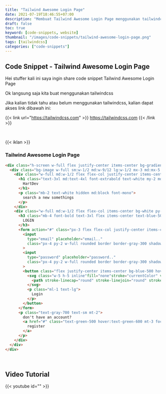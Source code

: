 ```yaml
---
title: "Tailwind Awesome Login Page"
date: 2021-07-19T18:46:55+07:00
description: "Membuat Tailwind Awesome Login Page menggunakan tailwindcss"
draft: false
toc: true
keyword: [code-snippets, website]
thumbnail: "/images/code-snippets/tailwind-awesome-login-page.png"
tags: [tailwindcss]
categories: ["code-snippets"]
---
```


## Code Snippet - Tailwind Awesome Login Page

Hei stuffer kali ini saya ingin share code snippet Tailwind Awesome Login Page

Ok langsung saja kita buat menggunakan tailwindcss

Jika kalian tidak tahu atau belum menggunakan tailwindcss, kalian dapat akses link dibawah ini:

{{< link url="https://tailwindcss.com" >}}
  https://tailwindcss.com
{{< /link >}}

&nbsp;

{{< iklan >}}
### Tailwind Awesome Login Page
```html
<div class="h-screen w-full flex justify-center items-center bg-gradient-to-tr from-blue-900 to-blue-500">
  <div class="bg-image w-full sm:w-1/2 md:w-9/12 lg:w-1/2 mx-3 md:mx-5 lg:mx-0 shadow-md flex flex-col md:flex-row items-center rounded z-10 overflow-hidden bg-center bg-cover bg-blue-600">
    <div class="w-full md:w-1/2 flex flex-col justify-center items-center bg-opacity-25 bg-blue-600 backdrop">
      <h1 class="text-3xl md:text-4xl font-extrabold text-white my-2 md:my-0">
        HartDev
      </h1>
      <p class="mb-2 text-white hidden md:block font-mono">
        search a new somethings
      </p>
    </div>
    <div class="w-full md:w-1/2 flex flex-col items-center bg-white py-5 md:py-8 px-4">
      <h3 class="mb-4 font-bold text-3xl flex items-center text-blue-500">
        LOGIN
      </h3>
      <form action="#" class="px-3 flex flex-col justify-center items-center w-full gap-3">
        <input 
          type="email" placeholder="email.."
          class="px-4 py-2 w-full rounded border border-gray-300 shadow-sm text-base placeholder-gray-500 placeholder-opacity-50 focus:outline-none focus:border-blue-500"
        >
        <input 
          type="password" placeholder="password.."
          class="px-4 py-2 w-full rounded border border-gray-300 shadow-sm text-base placeholder-gray-500 placeholder-opacity-50 focus:outline-none focus:border-blue-500"
        >
        <button class="flex justify-center items-center bg-blue-500 hover:bg-blue-600 text-white focus:outline-none focus:ring rounded px-3 py-1">
          <svg class="w-5 h-5 inline"fill="none"stroke="currentColor" viewBox="0 0 24 24" xmlns="http://www.w3.org/2000/svg">
            <path stroke-linecap="round" stroke-linejoin="round" stroke-width="2" d="M11 16l-4-4m0 0l4-4m-4 4h14m-5 4v1a3 3 0 01-3 3H6a3 3 0 01-3-3V7a3 3 0 013-3h7a3 3 0 013 3v1"></path>
          </svg>
          <p class="ml-1 text-lg">
            Login
          </p>
        </button>
      </form>
      <p class="text-gray-700 text-sm mt-2">
        don't have an account?
        <a href="#" class="text-green-500 hover:text-green-600 mt-3 focus:outline-none font-bold underline">
          register
        </a>
      </p>
    </div>
  </div>
</div>
```

&nbsp;

## Video Tutorial
{{< youtube id="" >}}
